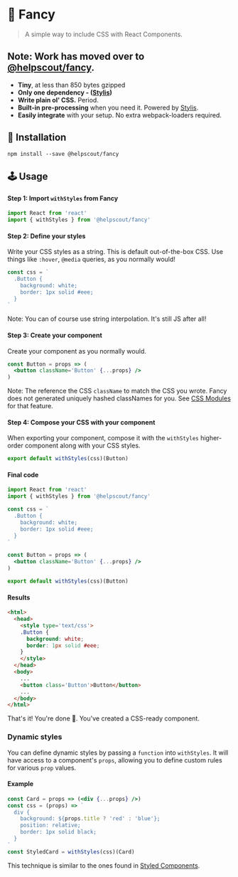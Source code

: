 # 🌟 Fancy

> A simple way to include CSS with React Components.

## Note: Work has moved over to [@helpscout/fancy](https://github.com/helpscout/fancy).

* **Tiny**, at less than 850 bytes gzipped
* **Only one dependency - ([Stylis](https://github.com/thysultan/stylis.js))**
* **Write plain ol' CSS.** Period.
* **Built-in pre-processing** when you need it. Powered by [Stylis](https://github.com/thysultan/stylis.js).
* **Easily integrate** with your setup. No extra webpack-loaders required.


## 🔧 Installation

```
npm install --save @helpscout/fancy
```


## 🕹 Usage

#### Step 1: Import `withStyles` from Fancy

```jsx
import React from 'react'
import { withStyles } from '@helpscout/fancy'
```


#### Step 2: Define your styles

Write your CSS styles as a string. This is default out-of-the-box CSS. Use things like `:hover`, `@media` queries, as you normally would!

```jsx
const css = `
  .Button {
    background: white;
    border: 1px solid #eee;
  }
`
```

Note: You can of course use string interpolation. It's still JS after all!


#### Step 3: Create your component

Create your component as you normally would.

```jsx
const Button = props => (
  <button className='Button' {...props} />
)
```

Note: The reference the CSS `className` to match the CSS you wrote. Fancy does not generated uniquely hashed classNames for you. See [CSS Modules](https://github.com/css-modules/css-modules) for that feature.


#### Step 4: Compose your CSS with your component

When exporting your component, compose it with the `withStyles` higher-order component along with your CSS styles.

```jsx
export default withStyles(css)(Button)
```


#### Final code

```jsx
import React from 'react'
import { withStyles } from '@helpscout/fancy'

const css = `
  .Button {
    background: white;
    border: 1px solid #eee;
  }
`

const Button = props => (
  <button className='Button' {...props} />
)

export default withStyles(css)(Button)
```

#### Results

```html
<html>
  <head>
    <style type='text/css'>
    .Button {
      background: white;
      border: 1px solid #eee;
    }
    </style>
  </head>
  <body>
    ...
    <button class='Button'>Button</button>
    ...
  </body>
</html>
```

That's it! You're done 🙌. You've created a CSS-ready component.


### Dynamic styles

You can define dynamic styles by passing a `function` into `withStyles`. It will have access to a component's `props`, allowing you to define custom rules for various `prop` values.

#### Example

```jsx
const Card = props => (<div {...props} />)
const css = (props) => `
  div {
    background: ${props.title ? 'red' : 'blue'};
    position: relative;
    border: 1px solid black;
  }
`
const StyledCard = withStyles(css)(Card)
```

This technique is similar to the ones found in [Styled Components](https://www.styled-components.com/).

